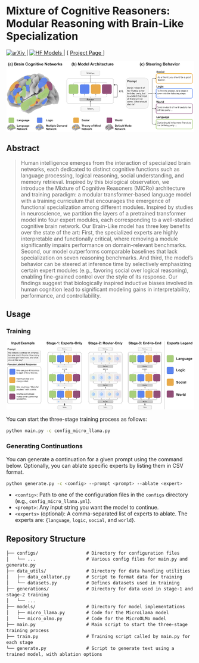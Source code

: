 # Mixture of Cognitive Reasoners: Modular Reasoning with Brain-Like Specialization


<p>
  <a href="https://arxiv.org/abs/2506.13331">
    <img src="https://img.shields.io/badge/arXiv-1234.56789-b31b1b.svg" alt="arXiv"/>
  </a> |
  <a href="https://huggingface.co/collections/bkhmsi/mixture-of-cognitive-reasoners-684709a0f9cdd7fa180f6678">
    <img src="https://huggingface.co/datasets/huggingface/badges/resolve/main/model-on-hf-sm.svg" alt="HF Models"/>
  </a> |
  [
    <a href="https://bkhmsi.github.io/mixture-of-cog-reasoners/">
        Project Page
    </a>
  ]
</p>



<div style="text-align: center">
    <img src="figures/overview.png"/>
</div>

## Abstract
> Human intelligence emerges from the interaction of specialized brain networks, each dedicated to distinct cognitive functions such as language processing, logical reasoning, social understanding, and memory retrieval. Inspired by this biological observation, we introduce the Mixture of Cognitive Reasoners (MiCRo) architecture and training paradigm: a modular transformer-based language model with a training curriculum that encourages the emergence of functional specialization among different modules. Inspired by studies in neuroscience, we partition the layers of a pretrained transformer model into four expert modules, each corresponding to a well-studied cognitive brain network. Our Brain-Like model has three key benefits over the state of the art: First, the specialized experts are highly interpretable and functionally critical, where removing a module significantly impairs performance on domain-relevant benchmarks. Second, our model outperforms comparable baselines that lack specialization on seven reasoning benchmarks. And third, the model’s behavior can be steered at inference time by selectively emphasizing certain expert modules (e.g., favoring social over logical reasoning), enabling fine-grained control over the style of its response. Our findings suggest that biologically inspired inductive biases involved in human cognition lead to significant modeling gains in interpretability, performance, and controllability.

## Usage

### Training
<div style="text-align: center">
    <img src="figures/training.png"/>
</div>

You can start the three-stage training process as follows:
```bash
python main.py -c config_micro_llama.py
```

### Generating Continuations

You can generate a continuation for a given prompt using the command below. Optionally, you can ablate specific experts by listing them in CSV format. 
```bash
python generate.py -c <config> --prompt <prompt> --ablate <expert>
```

* `<config>`: Path to one of the configuration files in the `configs` directory (e.g., `config_micro_llama.yml`).
* `<prompt>`: Any input string you want the model to continue.
* `<experts>` (optional): A comma-separated list of experts to ablate. The experts are: {`language`, `logic`, `social`, and `world`}.


## Repository Structure
```
├── configs/                  # Directory for configuration files
│   └── ...                   # Various config files for main.py and generate.py
├── data_utils/               # Directory for data handling utilities
│   ├── data_collator.py      # Script to format data for training
│   └── datasets.py           # Defines datasets used in training
├── generations/              # Directory for data used in stage-1 and stage-2 training
│   └── ...
├── models/                   # Directory for model implementations
│   ├── micro_llama.py        # Code for the MicroLlama model
│   └── micro_olmo.py         # Code for the MicroOLMo model
├── main.py                   # Main script to start the three-stage training process
├── train.py                  # Training script called by main.py for each stage
└── generate.py               # Script to generate text using a trained model, with ablation options
```

